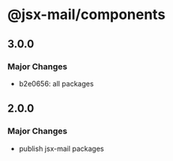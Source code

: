 # @jsx-mail/components

## 3.0.0

### Major Changes

- b2e0656: all packages

## 2.0.0

### Major Changes

- publish jsx-mail packages
